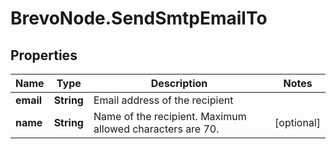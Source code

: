 # BrevoNode.SendSmtpEmailTo

## Properties
Name | Type | Description | Notes
------------ | ------------- | ------------- | -------------
**email** | **String** | Email address of the recipient | 
**name** | **String** | Name of the recipient. Maximum allowed characters are 70. | [optional] 


